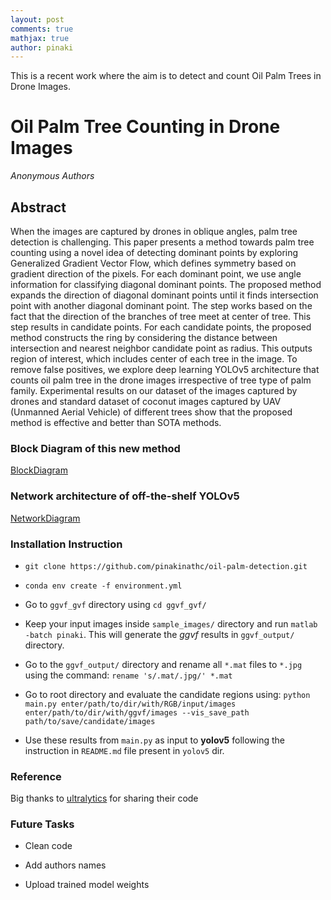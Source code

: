 ```yaml
---
layout: post
comments: true
mathjax: true
author: pinaki
---
```


This is a recent work where the aim is to detect and count Oil Palm Trees in Drone Images.

# Oil Palm Tree Counting in Drone Images

*Anonymous Authors*

## Abstract

When the images are captured by drones in oblique angles, palm tree
detection is challenging. This paper presents a method towards palm tree counting
using a novel idea of detecting dominant points by exploring Generalized Gradient
Vector Flow, which defines symmetry based on gradient direction of the pixels.
For each dominant point, we use angle information for classifying diagonal
dominant points. The proposed method expands the direction of diagonal
dominant points until it finds intersection point with another diagonal dominant
point. The step works based on the fact that the direction of the branches of tree
meet at center of tree. This step results in candidate points. For each candidate
points, the proposed method constructs the ring by considering the distance
between intersection and nearest neighbor candidate point as radius. This outputs
region of interest, which includes center of each tree in the image. To remove false
positives, we explore deep learning YOLOv5 architecture that counts oil palm tree
in the drone images irrespective of tree type of palm family. Experimental results
on our dataset of the images captured by drones and standard dataset of coconut
images captured by UAV (Unmanned Aerial Vehicle) of different trees show that
the proposed method is effective and better than SOTA methods.

### Block Diagram of this new method

[BlockDiagram](/projects/images/Tree_Detection_block_diagram.jpg)

### Network architecture of off-the-shelf YOLOv5

[NetworkDiagram](/projects/images/Tree_Detection_yolov5.jpg)

### Installation Instruction

- ```git clone https://github.com/pinakinathc/oil-palm-detection.git```

- ```conda env create -f environment.yml```

- Go to ```ggvf_gvf``` directory using ```cd ggvf_gvf/```

- Keep your input images inside ```sample_images/``` directory and run ```matlab -batch pinaki```. This will generate the *ggvf* results in ```ggvf_output/``` directory.

- Go to the ```ggvf_output/``` directory and rename all ```*.mat``` files to ```*.jpg``` using the command: ```rename 's/.mat/.jpg/' *.mat```

- Go to root directory and evaluate the candidate regions using: ```python main.py enter/path/to/dir/with/RGB/input/images enter/path/to/dir/with/ggvf/images --vis_save_path path/to/save/candidate/images```

- Use these results from ```main.py``` as input to **yolov5** following the instruction in ```README.md``` file present in ```yolov5``` dir.

### Reference

Big thanks to [ultralytics](https://github.com/ultralytics/yolov5) for sharing their code

### Future Tasks

- Clean code

- Add authors names

- Upload trained model weights
